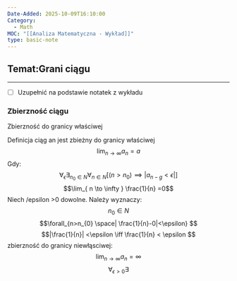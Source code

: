 ```yaml
---
Date-Added: 2025-10-09T16:10:00
Category:
  - Math
MOC: "[[Analiza Matematyczna - Wykład]]"
type: basic-note
---
```

## Temat:Grani ciągu
- - -
- [ ] Uzupełnić na podstawie notatek z wykładu
### Zbierzność ciągu
Zbierzność do granicy właściwej

Definicja ciąg an jest zbieżny do granicy właściwej
$$ \lim_{ n \to \infty } a_{n} = a $$
Gdy:
$$\forall_{\epsilon} \exists_{n_{0}\in N}\forall_{n \in N}[(n>n_{0})\implies|a_{n -g}<\epsilon|]$$
$$\lim_{ n \to \infty } \frac{1}{n} =0$$
Niech /epsilon >0 dowolne.
Należy wyznaczy:
$$n_{0} \in N
$$
$$\forall_{n>n_{0} \space| \frac{1}{n}-0|<\epsilon}
$$
$$|\frac{1}{n}| <\epsilon \iff \frac{1}{n} < \epsilon $$
zbierzność do granicy niewłąsciwej:
$$\lim_{ n \to \infty } a_{n} = \infty $$
$$\forall_{\epsilon>0} \exists
$$

